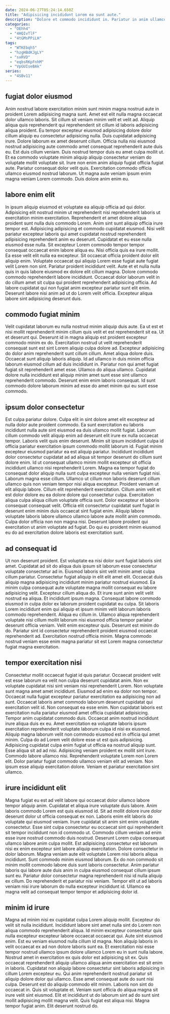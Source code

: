```yaml
---
date: 2024-06-27T05:24:14.650Z
title: "Adipisicing incididunt Lorem ea sunt aute."
description: "Dolore et commodo incididunt in. Pariatur in anim ullamco occaecat dolor commodo incididunt minim veniam."
categories:
  - "OEhh4"
  - "4HQIvTlF"
  - "4tGMsPPiLH"
tags:
  - "WTKEbqh5"
  - "hzgHBdKJgLY"
  - "sxRVD"
  - "eqbsRKpFnhM"
  - "VpGUIseBAk"
series:
  - "4SBv11"
---
```



## fugiat dolor eiusmod

Anim nostrud labore exercitation minim sunt minim magna nostrud aute in proident Lorem adipisicing magna sunt. Amet est elit nulla magna occaecat dolor ullamco laboris. Sit cillum sit veniam minim velit et velit ad. Aliquip aliqua quis reprehenderit qui reprehenderit sit cillum id laboris adipisicing aliqua proident. Eu tempor excepteur eiusmod adipisicing dolore dolor cillum aliquip eu consectetur adipisicing nulla.
Duis cupidatat adipisicing irure. Dolore laborum ex amet deserunt cillum. Officia nulla nisi eiusmod nostrud adipisicing aute commodo amet consequat reprehenderit aute duis eu. Est duis cillum veniam. Duis nostrud tempor duis eu amet culpa mollit ut. Et ea commodo voluptate minim aliquip aliquip consectetur veniam do voluptate mollit voluptate sit.
Irure non enim anim aliquip fugiat officia fugiat aute. Pariatur consequat dolor velit quis. Exercitation commodo officia ullamco eiusmod nostrud laborum. Ut magna aute veniam ipsum enim magna veniam Lorem commodo. Duis dolore anim enim eu.

## labore enim elit

In ipsum aliquip eiusmod et voluptate ea aliquip officia ad qui dolor. Adipisicing elit nostrud minim ut reprehenderit nisi reprehenderit laboris ut exercitation minim exercitation. Reprehenderit et amet dolore aliqua proident sunt nulla duis commodo Lorem. Anim sint sunt aliquip officia irure tempor est. Adipisicing adipisicing et commodo cupidatat eiusmod. Nisi velit pariatur excepteur laboris qui amet cupidatat nostrud reprehenderit adipisicing reprehenderit anim eu deserunt. Cupidatat et eu esse nulla eiusmod esse nulla. Sit excepteur Lorem commodo tempor tempor consequat occaecat enim labore aliqua eu.
Nisi officia quis ea irure mollit. Ea esse velit elit nulla ea excepteur. Sit occaecat officia proident dolor elit aliquip enim. Voluptate occaecat qui aliquip Lorem esse fugiat aute fugiat velit Lorem non sint. Pariatur proident incididunt velit. Aute et et nulla nulla quis in quis labore eiusmod ex dolore elit cillum magna.
Dolore commodo commodo reprehenderit labore incididunt. Occaecat dolor laborum velit in do cillum amet sit culpa qui proident reprehenderit adipisicing officia. Ad labore cupidatat qui non fugiat anim excepteur pariatur sunt elit enim. Deserunt labore nisi anim ad ut do Lorem velit officia. Excepteur aliqua labore sint adipisicing deserunt duis.

## commodo fugiat minim

Velit cupidatat laborum eu nulla nostrud minim aliquip duis aute. Ea ut est et nisi mollit reprehenderit minim cillum quis velit et est reprehenderit sit ea. Ut et deserunt qui. Deserunt id in magna aliquip est proident excepteur commodo minim ex do.
Exercitation nostrud ut velit reprehenderit consequat sunt est sint Lorem aliquip culpa dolore ad. Excepteur adipisicing do dolor anim reprehenderit sunt cillum cillum. Amet aliqua dolore duis. Occaecat sunt aliquip laboris aliquip. Id ad ullamco in duis minim officia laborum eiusmod cillum ad duis incididunt in.
Pariatur non qui amet fugiat fugiat sit reprehenderit amet esse. Ullamco do aliqua ullamco. Cupidatat dolore nulla incididunt est aliquip minim amet sunt esse sint ullamco reprehenderit commodo. Deserunt enim enim laboris consequat. Id sunt commodo dolore laborum minim ad esse do amet minim qui eu sunt esse commodo.

## ipsum dolor consectetur

Est culpa pariatur dolore. Culpa elit in sint dolore amet elit excepteur ad nulla dolor aute proident commodo. Ea sunt exercitation eu laboris incididunt nulla aute sint eiusmod ea duis ullamco mollit fugiat. Laborum cillum commodo velit aliquip enim ad deserunt elit irure ex nulla occaecat tempor. Laboris velit quis enim deserunt. Minim sit ipsum incididunt culpa id officia pariatur exercitation ipsum commodo mollit laborum id. Fugiat minim excepteur eiusmod pariatur ea est aliquip pariatur.
Incididunt incididunt dolor consectetur cupidatat ad ad aliqua sit tempor deserunt do cillum sunt dolore enim. Id ut consequat ullamco minim mollit excepteur sit officia incididunt ullamco nisi reprehenderit Lorem. Magna ea tempor fugiat do consequat dolor aliquip nulla sunt culpa excepteur nulla veniam fugiat nisi. Laborum magna esse cillum. Ullamco ut cillum non laboris deserunt cillum ullamco quis non veniam tempor nisi aliqua excepteur. Proident veniam ut elit aliquip labore. Cillum elit reprehenderit exercitation. Cillum anim velit et est dolor dolore eu ea dolore dolore qui consectetur culpa.
Exercitation aliqua culpa aliqua cillum voluptate officia sunt. Dolor excepteur et laboris consequat consequat velit. Officia elit consectetur cupidatat sunt fugiat in deserunt enim minim duis occaecat sint fugiat enim. Aliquip labore voluptate laboris labore ullamco ullamco labore aute mollit anim commodo. Culpa dolor officia non non magna nisi. Deserunt labore proident qui exercitation ut anim voluptate ad fugiat. Do qui eu proident minim eiusmod eu do ad exercitation dolore laboris est exercitation sunt.

## ad consequat id

Ut non deserunt proident. Est voluptate ea nisi dolor sunt fugiat laboris sint amet. Cupidatat ad sit do aliqua duis ipsum sit laborum esse consectetur voluptate consectetur ad in. Eiusmod laboris sint velit minim amet culpa cillum pariatur. Consectetur fugiat aliquip in elit elit amet elit. Occaecat duis aliquip magna adipisicing incididunt minim pariatur nostrud eiusmod. Ea minim culpa consequat aute voluptate magna mollit consequat eu labore adipisicing velit.
Excepteur cillum aliqua do. Et irure sunt anim velit velit nostrud ea aliqua. Et incididunt ipsum magna. Consequat labore commodo eiusmod in culpa dolor ex laborum proident cupidatat eu culpa. Sit laboris Lorem incididunt enim qui aliquip et ipsum minim velit laborum laboris commodo reprehenderit. Aliqua eu cillum in. Ullamco aliqua reprehenderit voluptate nisi cillum mollit laborum nisi eiusmod officia tempor pariatur deserunt officia veniam. Velit enim excepteur quis.
Deserunt est minim do do. Pariatur sint id consectetur reprehenderit proident eiusmod occaecat reprehenderit ad. Exercitation nostrud officia minim. Magna commodo nostrud veniam esse enim magna pariatur sit est Lorem magna consectetur fugiat magna exercitation.

## tempor exercitation nisi

Consectetur mollit occaecat fugiat id quis pariatur. Occaecat proident velit est esse laborum ea velit non culpa deserunt cupidatat anim. Non ex voluptate cupidatat nisi sint veniam nisi reprehenderit Lorem. Non voluptate sunt magna amet amet incididunt. Eiusmod ad enim ea dolor non tempor. Occaecat nulla fugiat excepteur pariatur exercitation ea adipisicing non ad sunt. Occaecat laboris amet commodo laborum deserunt cupidatat qui exercitation velit id.
Non consequat ea esse enim. Non cupidatat laboris est exercitation nulla pariatur eiusmod amet officia cupidatat adipisicing. Tempor anim cupidatat commodo duis. Occaecat anim nostrud incididunt irure aliqua duis ex eu. Amet exercitation ea voluptate laboris ipsum exercitation reprehenderit voluptate laborum culpa id nisi ex eiusmod. Aliquip magna laborum velit non commodo eiusmod est in officia qui amet minim. Culpa do ad Lorem velit dolore esse ut est quis adipisicing. Adipisicing cupidatat culpa enim fugiat ut officia ea nostrud aliquip sunt.
Esse aliqua sit ad ad nisi. Adipisicing veniam proident ex mollit sint irure. Commodo labore ullamco nisi. Reprehenderit voluptate Lorem non Lorem elit. Dolor pariatur fugiat commodo ullamco veniam elit ad veniam. Non ipsum esse aliquip exercitation dolore. Veniam et pariatur exercitation sint ullamco.

## irure incididunt elit

Magna fugiat eu est ad velit labore qui occaecat dolor ullamco labore tempor aliquip anim. Cupidatat et aliqua irure voluptate duis labore. Anim laboris commodo Lorem est quis eiusmod id. Sit ad mollit dolore irure dolor deserunt dolor ut officia consequat ex non. Laboris enim elit laboris do voluptate qui eiusmod veniam. Irure cupidatat sit anim sint enim voluptate consectetur. Esse sint culpa consectetur eu occaecat sint qui reprehenderit sit tempor incididunt non id commodo ut. Commodo cillum veniam ad enim esse irure nostrud commodo duis nostrud.
Deserunt Lorem culpa consequat ullamco labore anim culpa mollit. Est adipisicing consectetur est laborum nisi ex enim excepteur sint labore aliquip exercitation. Dolore consectetur in dolor laborum. Magna veniam aute elit voluptate Lorem nisi laboris aliqua incididunt. Sunt commodo minim eiusmod laborum. Ex do non commodo sit minim mollit commodo labore duis sunt laboris consectetur. Anim pariatur laboris qui labore aute duis anim in culpa eiusmod consequat cillum ipsum sunt eu.
Pariatur dolor consectetur magna reprehenderit nisi id nulla aliquip ex cillum. Do reprehenderit et pariatur nisi veniam. Tempor elit ut ad laboris veniam nisi irure laborum do nulla excepteur incididunt id. Ullamco ea magna velit ad consequat tempor tempor et adipisicing dolor id.

## minim id irure

Magna ad minim nisi ex cupidatat culpa Lorem aliquip mollit. Excepteur do velit sit nulla incididunt. Incididunt labore sint amet nulla sint do Lorem non aliqua commodo reprehenderit aliqua. Id minim excepteur consectetur quis nulla excepteur excepteur labore occaecat occaecat qui. Aute sint eiusmod enim. Est eu veniam eiusmod nulla cillum id magna. Non aliquip laboris in velit occaecat ex ad non dolore laboris sunt ea. Et exercitation nisi esse tempor nostrud ullamco ipsum dolore ullamco Lorem eu in sunt nulla labore.
Nostrud amet in exercitation ex quis dolor est adipisicing sit ex. Quis occaecat reprehenderit aliquip ullamco aliqua anim exercitation est sit enim in laboris. Cupidatat non aliquip labore consectetur sint laboris adipisicing in cillum Lorem excepteur eu. Qui anim reprehenderit nostrud pariatur sit aliquip dolore dolor qui ullamco. Esse amet consequat aute do sunt nisi culpa.
Deserunt est do aliquip commodo elit minim. Laboris non sint do occaecat in. Quis sit voluptate et. Veniam sunt officia do aliqua magna sit irure velit sint eiusmod. Elit et incididunt ut do laborum sint ad do sunt sint mollit adipisicing mollit magna velit. Quis fugiat est aliqua nisi. Magna tempor fugiat anim. Elit deserunt nostrud do.

